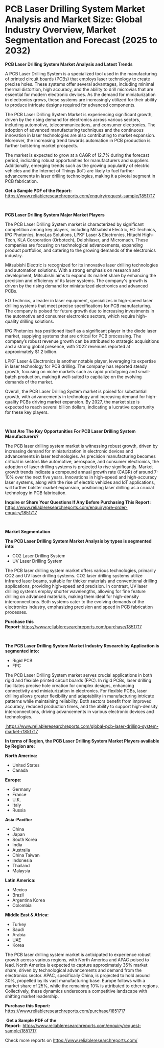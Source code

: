 <p><h1>PCB Laser Drilling System Market Analysis and Market Size: Global Industry Overview, Market Segmentation and Forecast (2025 to 2032)</h1></p><p><strong>PCB Laser Drilling System Market Analysis and Latest Trends</strong></p>
<p><p>A PCB Laser Drilling System is a specialized tool used in the manufacturing of printed circuit boards (PCBs) that employs laser technology to create precise holes. These systems offer several advantages, including minimal thermal distortion, high accuracy, and the ability to drill microvias that are essential for modern electronic devices. As the demand for miniaturization in electronics grows, these systems are increasingly utilized for their ability to produce intricate designs required for advanced components.</p><p>The PCB Laser Drilling System Market is experiencing significant growth, driven by the rising demand for electronics across various sectors, including automotive, telecommunications, and consumer electronics. The adoption of advanced manufacturing techniques and the continuous innovation in laser technologies are also contributing to market expansion. Moreover, the increasing trend towards automation in PCB production is further bolstering market prospects.</p><p>The market is expected to grow at a CAGR of 12.7% during the forecast period, indicating robust opportunities for manufacturers and suppliers. Additionally, emerging trends such as the growing popularity of electric vehicles and the Internet of Things (IoT) are likely to fuel further advancements in laser drilling technologies, making it a pivotal segment in PCB fabrication.</p></p>
<p><strong>Get a Sample PDF of the Report:&nbsp;</strong> <a href="https://www.reliableresearchreports.com/enquiry/request-sample/1851717?utm_campaign=2192&utm_medium=2&utm_source=Github&utm_content=ia&utm_term=28022025&utm_id=pcb-laser-drilling-system">https://www.reliableresearchreports.com/enquiry/request-sample/1851717</a></p>
<p>&nbsp;</p>
<p><strong>PCB Laser Drilling System Major Market Players</strong></p>
<p><p>The PCB Laser Drilling System market is characterized by significant competition among key players, including Mitsubishi Electric, EO Technics, IPG Photonics, InnoLas Solutions, LPKF Laser & Electronics, Hitachi High-Tech, KLA Corporation (Orbotech), Delphilaser, and Micromach. These companies are focusing on technological advancements, expanding product portfolios, and catering to the growing demands of the electronics industry.</p><p>Mitsubishi Electric is recognized for its innovative laser drilling technologies and automation solutions. With a strong emphasis on research and development, Mitsubishi aims to expand its market share by enhancing the precision and efficiency of its laser systems. The company's growth is driven by the rising demand for miniaturized electronics and advanced PCBs.</p><p>EO Technics, a leader in laser equipment, specializes in high-speed laser drilling systems that meet precise specifications for PCB manufacturing. The company is poised for future growth due to increasing investments in the automotive and consumer electronics sectors, which require high-quality drilling solutions.</p><p>IPG Photonics has positioned itself as a significant player in the diode laser market, supplying systems that are critical for PCB processing. The company’s robust revenue growth can be attributed to strategic acquisitions and a strong global presence, with 2022 revenues reported at approximately $1.2 billion.</p><p>LPKF Laser & Electronics is another notable player, leveraging its expertise in laser technology for PCB drilling. The company has reported steady growth, focusing on niche markets such as rapid prototyping and small-batch production, making it well-suited to capitalize on the evolving demands of the market.</p><p>Overall, the PCB Laser Drilling System market is poised for substantial growth, with advancements in technology and increasing demand for high-quality PCBs driving market expansion. By 2027, the market size is expected to reach several billion dollars, indicating a lucrative opportunity for these key players.</p></p>
<p>&nbsp;</p>
<p><strong>What Are The Key Opportunities For PCB Laser Drilling System Manufacturers?</strong></p>
<p><p>The PCB laser drilling system market is witnessing robust growth, driven by increasing demand for miniaturization in electronic devices and advancements in laser technologies. As precision manufacturing becomes critical in sectors like automotive, aerospace, and consumer electronics, the adoption of laser drilling systems is projected to rise significantly. Market growth trends indicate a compound annual growth rate (CAGR) of around 7-10% over the next five years. Innovations in high-speed and high-accuracy laser systems, along with the rise of electric vehicles and IoT applications, will further bolster market expansion, positioning laser drilling as a crucial technology in PCB fabrication.</p></p>
<p><strong>Inquire or Share Your Questions If Any Before Purchasing This Report:</strong> <a href="https://www.reliableresearchreports.com/enquiry/pre-order-enquiry/1851717?utm_campaign=2192&utm_medium=2&utm_source=Github&utm_content=ia&utm_term=28022025&utm_id=pcb-laser-drilling-system">https://www.reliableresearchreports.com/enquiry/pre-order-enquiry/1851717</a></p>
<p>&nbsp;</p>
<p><strong>Market Segmentation</strong></p>
<p><strong>The PCB Laser Drilling System Market Analysis by types is segmented into:</strong></p>
<p><ul><li>CO2 Laser Drilling System</li><li>UV Laser Drilling System</li></ul></p>
<p><p>The PCB laser drilling system market offers various technologies, primarily CO2 and UV laser drilling systems. CO2 laser drilling systems utilize infrared laser beams, suitable for thicker materials and conventional drilling applications, providing high-speed and precision. In contrast, UV laser drilling systems employ shorter wavelengths, allowing for fine feature drilling on advanced materials, making them ideal for high-density interconnections. Both systems cater to the evolving demands of the electronics industry, emphasizing precision and speed in PCB fabrication processes.</p></p>
<p><strong>Purchase this Report:&nbsp;</strong><a href="https://www.reliableresearchreports.com/purchase/1851717?utm_campaign=2192&utm_medium=2&utm_source=Github&utm_content=ia&utm_term=28022025&utm_id=pcb-laser-drilling-system">https://www.reliableresearchreports.com/purchase/1851717</a></p>
<p>&nbsp;</p>
<p><strong>The PCB Laser Drilling System Market Industry Research by Application is segmented into:</strong></p>
<p><ul><li>Rigid PCB</li><li>FPC</li></ul></p>
<p><p>The PCB Laser Drilling System market serves crucial applications in both rigid and flexible printed circuit boards (FPC). In rigid PCBs, laser drilling facilitates precise hole creation for complex designs, enhancing connectivity and miniaturization in electronics. For flexible PCBs, laser drilling allows greater flexibility and adaptability in manufacturing intricate patterns while maintaining reliability. Both sectors benefit from improved accuracy, reduced production times, and the ability to support high-density interconnections, driving advancements in various electronic devices and technologies.</p></p>
<p><a href="https://www.reliableresearchreports.com/global-pcb-laser-drilling-system-market-r1851717?utm_campaign=2192&utm_medium=2&utm_source=Github&utm_content=ia&utm_term=28022025&utm_id=pcb-laser-drilling-system">&nbsp;https://www.reliableresearchreports.com/global-pcb-laser-drilling-system-market-r1851717</a></p>
<p><strong>In terms of Region, the PCB Laser Drilling System Market Players available by Region are:</strong></p>
<p>
    <p> <strong> North America: </strong>
        <ul>
            <li>United States</li>
            <li>Canada</li>
        </ul>
        </p> 
    <p> <strong> Europe: </strong>
        <ul>
            <li>Germany</li>
            <li>France</li>
            <li>U.K.</li>
            <li>Italy</li>
            <li>Russia</li>
        </ul>
        </p> 
    <p> <strong> Asia-Pacific: </strong>
        <ul>
            <li>China</li>
            <li>Japan</li>
            <li>South Korea</li>
            <li>India</li>
            <li>Australia</li>
            <li>China Taiwan</li>
            <li>Indonesia</li>
            <li>Thailand</li>
            <li>Malaysia</li>
        </ul>
        </p> 
    <p> <strong> Latin America: </strong>
        <ul>
            <li>Mexico</li>
            <li>Brazil</li>
            <li>Argentina Korea</li>
            <li>Colombia</li>
        </ul>
        </p> 
    <p> <strong> Middle East & Africa: </strong>
        <ul>
            <li>Turkey</li>
            <li>Saudi</li>
            <li>Arabia</li>
            <li>UAE</li>
            <li>Korea</li>
        </ul>
    </p>
    </p>
<p><p>The PCB laser drilling system market is anticipated to experience robust growth across various regions, with North America and APAC poised to lead. North America is expected to capture approximately 35% market share, driven by technological advancements and demand from the electronics sector. APAC, specifically China, is projected to hold around 30%, propelled by its vast manufacturing base. Europe follows with a market share of 25%, while the remaining 10% is attributed to other regions. Collectively, these dynamics underscore a competitive landscape with shifting market leadership.</p></p>
<p><strong>Purchase this Report: </strong><a href="https://www.reliableresearchreports.com/purchase/1851717?utm_campaign=2192&utm_medium=2&utm_source=Github&utm_content=ia&utm_term=28022025&utm_id=pcb-laser-drilling-system">https://www.reliableresearchreports.com/purchase/1851717</a></p>
<p>&nbsp;<strong>Get a Sample PDF of the Report:&nbsp;&nbsp;</strong><a href="https://www.reliableresearchreports.com/enquiry/request-sample/1851717?utm_campaign=2192&utm_medium=2&utm_source=Github&utm_content=ia&utm_term=28022025&utm_id=pcb-laser-drilling-system">https://www.reliableresearchreports.com/enquiry/request-sample/1851717</a></p>
<p><strong></strong></p>
<p>Check more reports on <a href="https://www.reliableresearchreports.com/?utm_campaign=2192&utm_medium=2&utm_source=Github&utm_content=ia&utm_term=28022025&utm_id=pcb-laser-drilling-system">https://www.reliableresearchreports.com/</a></p>